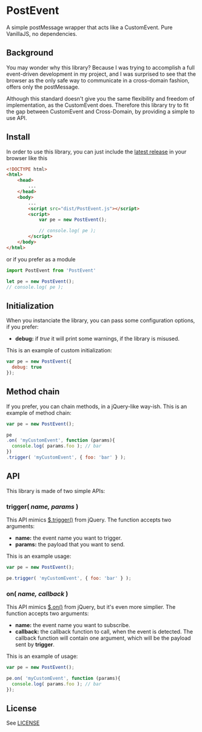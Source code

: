 # PostEvent
A simple postMessage wrapper that acts like a CustomEvent. Pure VanillaJS, no dependencies.



## Background

You may wonder why this library? Because I was trying to accomplish a full event-driven development in my project, and I was surprised to see that the browser as the only safe way to communicate in a cross-domain fashion, offers only the postMessage.

Although this standard doesn't give you the same flexibility and freedom of implementation, as the CustomEvent does. Therefore this library try to fit the gap between CustomEvent and Cross-Domain, by providing a simple to use API.



##	Install

In order to use this library, you can just include the [latest release](https://github.com/julianxhokaxhiu/PostEvent/releases) in your browser like this

```html
<!DOCTYPE html>
<html>
	<head>
		...
	</head>
	<body>
		...
		<script src="dist/PostEvent.js"></script>
		<script>
			var pe = new PostEvent();

			// console.log( pe );
		</script>
	</body>
</html>
```

or if you prefer as a module

```javascript
import PostEvent from 'PostEvent'

let pe = new PostEvent();
// console.log( pe );
```



## Initialization

When you instanciate the library, you can pass some configuration options, if you prefer:

- **debug:** if _true_ it will print some warnings, if the library is misused.

This is an example of custom initialization:

```javascript
var pe = new PostEvent({
  debug: true
});
```



## Method chain

If you prefer, you can chain methods, in a jQuery-like way-ish. This is an example of method chain:

```javascript
var pe = new PostEvent();

pe
.on( 'myCustomEvent', function (params){
  console.log( params.foo ); // bar
})
.trigger( 'myCustomEvent', { foo: 'bar' } );
```



## API

This library is made of two simple APIs:

### trigger( _name, params_ )

This API mimics [$.trigger()](http://api.jquery.com/trigger/) from jQuery. The function accepts two arguments:

- **name:** the event name you want to trigger.
- **params:** the payload that you want to send.

This is an example usage:

```javascript
var pe = new PostEvent();

pe.trigger( 'myCustomEvent', { foo: 'bar' } );
```

### on( _name, callback_ )

This API mimics [$.on()](http://api.jquery.com/on/) from jQuery, but it's even more simplier. The function accepts two arguments:

- **name:** the event name you want to subscribe.
- **callback:** the callback function to call, when the event is detected. The callback function will contain one argument, which will be the payload sent by **trigger**.

This is an example of usage:

```javascript
var pe = new PostEvent();

pe.on( 'myCustomEvent', function (params){
  console.log( params.foo ); // bar
});
```

## License

See [LICENSE](LICENSE)